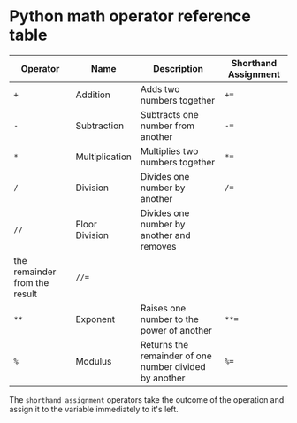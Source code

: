 # Python math operator reference table

| Operator | Name | Description | Shorthand Assignment |
| --------- | ----- | ----------- | ------------------ |
| `+` | Addition | Adds two numbers together | `+=` |
| `-` | Subtraction | Subtracts one number from another | `-=` |
| `*` | Multiplication | Multiplies two numbers together | `*=` |
| `/` | Division | Divides one number by another | `/=` |
| `//` | Floor Division | Divides one number by another and removes 
the remainder from the result | `//=` |
| `**` | Exponent | Raises one number to the power of another | `**=` |
| `%` | Modulus | Returns the remainder of one number divided by another | `%=` |

The `shorthand assignment` operators take the outcome of the operation and assign
it to the variable immediately to it's left.